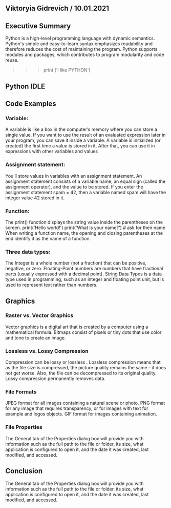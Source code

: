## Viktoryia Gidrevich / 10.01.2021

## Executive Summary 
Python is a high-level programming language with dynamic semantics. Python's simple and easy-to-learn syntax emphasizes readability and therefore reduces the cost of maintaining the program. Python supports modules and packages, which contributes to program modularity and code reuse.

>>> print ('I like PYTHON')

## Python IDLE

## Code Examples
### Variable:
A variable is like a box in the computer’s memory where you can store a single value. If you want to use the result of an evaluated expression later in your program, you can save it inside a variable. 
A variable is initialized (or created) the first time a value is stored in it. After that, you can use it in expressions with other variables and values 
### Assignment statement:
You’ll store values in variables with an assignment statement. An assignment statement consists of a variable name, an equal sign (called the assignment operator), and the value to be stored. If you enter the assignment statement spam = 42, then a variable named spam will have the integer value 42 stored in it.
### Function:
The print() function displays the string value inside the parentheses on the screen.
print('Hello world!')
   print('What is your name?') # ask for their name
When writing a function name, the opening and closing parentheses at the end identify it as the name of a function.
   
### Three data types:
The Integer is a whole number (not a fraction) that can be positive, negative, or zero.
Floating-Point numbers are numbers that have fractional parts (usually expressed with a decimal point).
String Data Types is a data type used in programming, such as an integer and floating point unit, but is used to represent text rather than numbers.

## Graphics

### Raster vs. Vector Graphics
Vector graphics is a digital art that is created by a computer using a mathematical formula. Bitmaps consist of pixels or tiny dots that use color and tone to create an image.
### Lossless vs. Lossy Compression

Compression can be lossy or lossless . Lossless compression means that as the file size is compressed, the picture quality remains the same - it does not get worse. Also, the file can be decompressed to its original quality. Lossy compression permanently removes data.

### File Formats
JPEG format for all images containing a natural scene or photo. PNG format for any image that requires transparency, or for images with text for example and logos objects. GIF format for images containing animation.
### File Properties
The General tab of the Properties dialog box will provide you with information such as the full path to the file or folder, its size, what application is configured to open it, and the date it was created, last modified, and accessed.

## Conclusion


The General tab of the Properties dialog box will provide you with information such as the full path to the file or folder, its size, what application is configured to open it, and the date it was created, last modified, and accessed.
